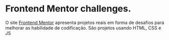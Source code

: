 # Frontend Mentor challenges.

O site [Frontend Mentor](https://www.frontendmentor.io/challenges) apresenta projetos reais em forma de desafios para melhorar as habilidade de codificação.
São projetos usando HTML, CSS e JS
